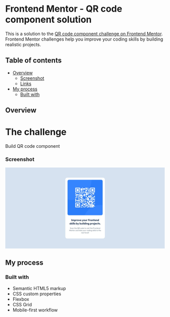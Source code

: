 # Frontend Mentor - QR code component solution

This is a solution to the [QR code component challenge on Frontend Mentor](https://www.frontendmentor.io/challenges/qr-code-component-iux_sIO_H). Frontend Mentor challenges help you improve your coding skills by building realistic projects. 

## Table of contents

- [Overview](#overview)
  - [Screenshot](#screenshot)
  - [Links](#links)
- [My process](#my-process)
  - [Built with](#built-with)
 

## Overview
# The challenge
Build QR code component 

### Screenshot

![](./images/screenshot.jpeg)



## My process

### Built with

- Semantic HTML5 markup
- CSS custom properties
- Flexbox
- CSS Grid
- Mobile-first workflow

